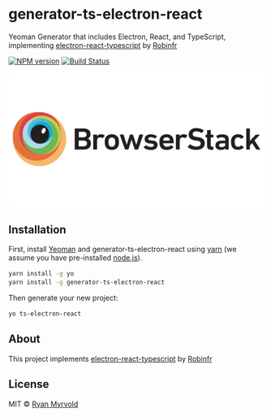 # generator-ts-electron-react

Yeoman Generator that includes Electron, React, and TypeScript, implementing [electron-react-typescript](https://github.com/Robinfr/electron-react-typescript) by [Robinfr](https://github.com/Robinfr/)

[![NPM version][npm-image]][npm-url]
[![Build Status][travis-image]][travis-url]

![Browserstack](https://raw.githubusercontent.com/Mervsy/generator-ts-electron-react/master/browserstack.png "Browserstack")

## Installation

First, install [Yeoman](http://yeoman.io) and generator-ts-electron-react using [yarn](https://yarnpkg.com/en/) (we assume you have pre-installed [node.js](https://nodejs.org/)).

```bash
yarn install -g yo
yarn install -g generator-ts-electron-react
```

Then generate your new project:

```bash
yo ts-electron-react
```

## About

This project implements [electron-react-typescript](https://github.com/Robinfr/electron-react-typescript) by [Robinfr](https://github.com/Robinfr/)

## License

MIT © [Ryan Myrvold](https://github.com/Robinfr)

[npm-image]: https://badge.fury.io/js/generator-ts-electron-react.svg
[npm-url]: https://npmjs.org/package/generator-ts-electron-react
[travis-image]: https://travis-ci.org/Mervsy/generator-ts-electron-react.svg?branch=master
[travis-url]: https://travis-ci.org/Mervsy/generator-ts-electron-react
